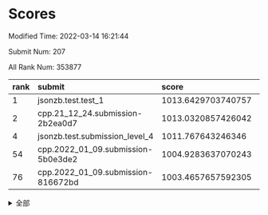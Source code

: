 # Scores

Modified Time: 2022-03-14 16:21:44

Submit Num: 207

All Rank Num: 353877

| rank |               submit               |       score        |       sigma        | pk_num |
| :--- | :--------------------------------- | :----------------- | :----------------- | :----- |
| 1    | jsonzb.test.test_1                 | 1013.6429703740757 | 0.8212608008342992 | 6838   |
| 2    | cpp.21_12_24.submission-2b2ea0d7   | 1013.0320857426042 | 0.8253174922936196 | 6845   |
| 4    | jsonzb.test.submission_level_4     | 1011.767643246346  | 0.7806064343168397 | 6839   |
| 54   | cpp.2022_01_09.submission-5b0e3de2 | 1004.9283637070243 | 0.7233582353136583 | 6841   |
| 76   | cpp.2022_01_09.submission-816672bd | 1003.4657657592305 | 0.7214375889144866 | 6842   |


<details>
<summary>全部</summary>

| rank |                 submit                 |       score        |       sigma        | pk_num |
| :--- | :------------------------------------- | :----------------- | :----------------- | :----- |
| 1    | jsonzb.test.test_1                     | 1013.6429703740757 | 0.8212608008342992 | 6838   |
| 2    | cpp.21_12_24.submission-2b2ea0d7       | 1013.0320857426042 | 0.8253174922936196 | 6845   |
| 3    | gobigger.level_3.submission_level_3_47 | 1011.915008051463  | 0.7927841641297373 | 6841   |
| 4    | jsonzb.test.submission_level_4         | 1011.767643246346  | 0.7806064343168397 | 6839   |
| 5    | gobigger.level_3.submission_level_3_5  | 1011.3587374194375 | 0.7631929332638868 | 6839   |
| 6    | gobigger.level_3.submission_level_3_18 | 1011.3098590224926 | 0.756950112716104  | 6836   |
| 7    | gobigger.level_3.submission_level_3_49 | 1011.1812127153705 | 0.7938882746641878 | 6838   |
| 8    | gobigger.level_3.submission_level_3_19 | 1011.0737836729511 | 0.7889460712733788 | 6836   |
| 9    | gobigger.level_3.submission_level_3_29 | 1011.0205735373315 | 0.7639607667342637 | 6841   |
| 10   | gobigger.level_3.submission_level_3_33 | 1010.9695821633375 | 0.7688753846890661 | 6840   |
| 11   | gobigger.level_3.submission_level_3_12 | 1010.9162968840265 | 0.7848997626693275 | 6838   |
| 12   | gobigger.level_3.submission_level_3_30 | 1010.7285377538701 | 0.7661348198510641 | 6835   |
| 13   | gobigger.level_3.submission_level_3_38 | 1010.7176846738366 | 0.7694467210465068 | 6835   |
| 14   | gobigger.level_3.submission_level_3_48 | 1010.6480562231305 | 0.7726904010131425 | 6836   |
| 15   | gobigger.level_3.submission_level_3_20 | 1010.6264621965001 | 0.7355018297109462 | 6835   |
| 16   | gobigger.level_3.submission_level_3_11 | 1010.6116543015069 | 0.7476564902714542 | 6833   |
| 17   | gobigger.level_3.submission_level_3_41 | 1010.6112858598591 | 0.7740093857723034 | 6834   |
| 18   | gobigger.level_3.submission_level_3_8  | 1010.6087911107776 | 0.7782047125165277 | 6837   |
| 19   | gobigger.level_3.submission_level_3_42 | 1010.6031505809167 | 0.7519127320869589 | 6844   |
| 20   | gobigger.level_3.submission_level_3_6  | 1010.575490490866  | 0.7972814227202053 | 6841   |
| 21   | gobigger.level_3.submission_level_3_2  | 1010.5501565483761 | 0.7714131772656825 | 6840   |
| 22   | gobigger.level_3.submission_level_3_32 | 1010.4348981709528 | 0.7405423781257625 | 6835   |
| 23   | gobigger.level_3.submission_level_3_43 | 1010.42441410409   | 0.7825088472526434 | 6836   |
| 24   | gobigger.level_3.submission_level_3_3  | 1010.3781139343455 | 0.7484722687143822 | 6840   |
| 25   | gobigger.level_3.submission_level_3_34 | 1010.3428583436794 | 0.7720344471042514 | 6839   |
| 26   | gobigger.level_3.submission_level_3_9  | 1010.3396266384299 | 0.7656443622078337 | 6834   |
| 27   | gobigger.level_3.submission_level_3_40 | 1010.2767234589832 | 0.7697244466092945 | 6838   |
| 28   | gobigger.level_3.submission_level_3_31 | 1010.1365461647056 | 0.7556447346398991 | 6835   |
| 29   | gobigger.level_3.submission_level_3_27 | 1010.1060811436554 | 0.7727340033024613 | 6840   |
| 30   | gobigger.level_3.submission_level_3_24 | 1010.0922430177797 | 0.7452215465271357 | 6839   |
| 31   | gobigger.level_3.submission_level_3_22 | 1010.0643888359087 | 0.7606145578344516 | 6838   |
| 32   | gobigger.level_3.submission_level_3_25 | 1010.0072461430904 | 0.7396421362086615 | 6833   |
| 33   | gobigger.level_3.submission_level_3_35 | 1009.8605884074103 | 0.7499121174771979 | 6838   |
| 34   | gobigger.level_3.submission_level_3_36 | 1009.8425535888581 | 0.7573642523205389 | 6833   |
| 35   | gobigger.level_3.submission_level_3_23 | 1009.828186965238  | 0.7477488257368945 | 6834   |
| 36   | gobigger.level_3.submission_level_3_15 | 1009.828178526973  | 0.7653412877857496 | 6837   |
| 37   | gobigger.level_3.submission_level_3_1  | 1009.8112475908861 | 0.7306485147113116 | 6840   |
| 38   | gobigger.level_3.submission_level_3_26 | 1009.8028786247993 | 0.7694135867936541 | 6842   |
| 39   | gobigger.level_3.submission_level_3_14 | 1009.7487400207749 | 0.785324358920465  | 6841   |
| 40   | gobigger.level_3.submission_level_3_45 | 1009.6250109684048 | 0.7715929660194557 | 6841   |
| 41   | gobigger.level_3.submission_level_3_7  | 1009.555686746802  | 0.7439177798829986 | 6841   |
| 42   | gobigger.level_3.submission_level_3_21 | 1009.5397558532744 | 0.7466800830184286 | 6839   |
| 43   | gobigger.level_3.submission_level_3_17 | 1009.5060428023713 | 0.7690983662089774 | 6837   |
| 44   | gobigger.level_3.submission_level_3_13 | 1009.4983165315507 | 0.7652035090183992 | 6836   |
| 45   | gobigger.level_3.submission_level_3_37 | 1009.487085745603  | 0.7600042559310096 | 6837   |
| 46   | gobigger.level_3.submission_level_3_10 | 1009.4447789366873 | 0.7666068547058663 | 6838   |
| 47   | gobigger.level_3.submission_level_3_46 | 1009.4117118721431 | 0.7836230505600466 | 6830   |
| 48   | gobigger.level_3.submission_level_3_44 | 1009.1572701095891 | 0.7337244412553963 | 6837   |
| 49   | gobigger.level_3.submission_level_3_28 | 1009.149753750524  | 0.7474617109650541 | 6841   |
| 50   | gobigger.level_3.submission_level_3_4  | 1009.0549169845705 | 0.7576147493715847 | 6838   |
| 51   | gobigger.level_3.submission_level_3_16 | 1008.8789306030435 | 0.7847729871090952 | 6843   |
| 52   | gobigger.level_3.submission_level_3_0  | 1008.5800044996262 | 0.7655577635273497 | 6844   |
| 53   | gobigger.level_3.submission_level_3_39 | 1008.5132269656864 | 0.7646673846288681 | 6834   |
| 54   | cpp.2022_01_09.submission-5b0e3de2     | 1004.9283637070243 | 0.7233582353136583 | 6841   |
| 55   | gobigger.level_1.submission_level_1_44 | 1004.7885737707389 | 0.7268123209935679 | 6843   |
| 56   | gobigger.level_1.submission_level_1_9  | 1004.5965200013165 | 0.7229003973453182 | 6839   |
| 57   | gobigger.level_1.submission_level_1_49 | 1004.5461462509014 | 0.7159531251074185 | 6840   |
| 58   | gobigger.level_1.submission_level_1_41 | 1004.4409925612752 | 0.7205384828797314 | 6834   |
| 59   | gobigger.level_1.submission_level_1_11 | 1004.1868935947381 | 0.717333102653252  | 6839   |
| 60   | gobigger.level_1.submission_level_1_35 | 1004.1866158201904 | 0.7208792227690615 | 6841   |
| 61   | gobigger.level_1.submission_level_1_0  | 1004.171576739472  | 0.7130192168508954 | 6837   |
| 62   | gobigger.level_1.submission_level_1_42 | 1004.1553296807273 | 0.7119843911649291 | 6846   |
| 63   | gobigger.level_1.submission_level_1_27 | 1003.9815875340796 | 0.7111737054299475 | 6842   |
| 64   | gobigger.level_1.submission_level_1_6  | 1003.8696374049839 | 0.7224961810601277 | 6837   |
| 65   | gobigger.level_1.submission_level_1_23 | 1003.830965531305  | 0.7205682645722638 | 6838   |
| 66   | gobigger.level_1.submission_level_1_14 | 1003.6957400122091 | 0.6974336667697234 | 6841   |
| 67   | gobigger.level_1.submission_level_1_18 | 1003.6949323914681 | 0.7107997709495961 | 6836   |
| 68   | gobigger.level_1.submission_level_1_12 | 1003.6474008921112 | 0.7220030991737858 | 6837   |
| 69   | gobigger.level_1.submission_level_1_31 | 1003.6005681740102 | 0.725834442269072  | 6836   |
| 70   | gobigger.level_1.submission_level_1_48 | 1003.5978779772147 | 0.7222876247656068 | 6837   |
| 71   | gobigger.level_1.submission_level_1_33 | 1003.5901052172203 | 0.7133933883667468 | 6836   |
| 72   | gobigger.level_1.submission_level_1_7  | 1003.5112320459339 | 0.7148542172396153 | 6836   |
| 73   | gobigger.level_1.submission_level_1_25 | 1003.5066112766161 | 0.7231111322487823 | 6839   |
| 74   | gobigger.level_1.submission_level_1_10 | 1003.506018853924  | 0.711085022109384  | 6837   |
| 75   | gobigger.level_1.submission_level_1_34 | 1003.4734547440485 | 0.7183893776824997 | 6841   |
| 76   | cpp.2022_01_09.submission-816672bd     | 1003.4657657592305 | 0.7214375889144866 | 6842   |
| 77   | gobigger.level_1.submission_level_1_29 | 1003.4585705004575 | 0.7148472574973663 | 6843   |
| 78   | gobigger.level_1.submission_level_1_13 | 1003.3802724794    | 0.7194482948748071 | 6836   |
| 79   | gobigger.level_1.submission_level_1_2  | 1003.3706516256558 | 0.7142946640236579 | 6834   |
| 80   | gobigger.level_1.submission_level_1_3  | 1003.360590854951  | 0.707763504526862  | 6839   |
| 81   | gobigger.level_1.submission_level_1_46 | 1003.3325196874698 | 0.7126551906239245 | 6836   |
| 82   | gobigger.level_1.submission_level_1_4  | 1003.3142991427379 | 0.7132912062580178 | 6837   |
| 83   | gobigger.level_1.submission_level_1_21 | 1003.3018216837771 | 0.7225103819624912 | 6839   |
| 84   | gobigger.level_1.submission_level_1_47 | 1003.1844841659166 | 0.7148679367114097 | 6841   |
| 85   | gobigger.level_1.submission_level_1_32 | 1003.1766435871987 | 0.7091036311751283 | 6839   |
| 86   | gobigger.level_1.submission_level_1_5  | 1003.1575955996269 | 0.7116266989942865 | 6832   |
| 87   | gobigger.level_1.submission_level_1_26 | 1003.1522010544272 | 0.7049195637767336 | 6836   |
| 88   | gobigger.level_1.submission_level_1_1  | 1003.1229840425384 | 0.7160398508306419 | 6836   |
| 89   | gobigger.level_1.submission_level_1_40 | 1003.1079471583043 | 0.7198619135515016 | 6838   |
| 90   | gobigger.level_1.submission_level_1_19 | 1003.0835019305173 | 0.7163570620024386 | 6842   |
| 91   | gobigger.level_1.submission_level_1_30 | 1002.9873121372921 | 0.7114641325562002 | 6836   |
| 92   | gobigger.level_1.submission_level_1_37 | 1002.9392218822535 | 0.7257077033614595 | 6836   |
| 93   | gobigger.level_1.submission_level_1_17 | 1002.8406185259878 | 0.7085581359159298 | 6840   |
| 94   | gobigger.level_1.submission_level_1_28 | 1002.7970156874205 | 0.7122257631642648 | 6840   |
| 95   | gobigger.level_1.submission_level_1_20 | 1002.78013153636   | 0.7088627246965754 | 6841   |
| 96   | gobigger.level_1.submission_level_1_45 | 1002.5757102736529 | 0.7137872418553418 | 6839   |
| 97   | gobigger.level_1.submission_level_1_22 | 1002.5339671684923 | 0.7253666450430803 | 6834   |
| 98   | gobigger.level_1.submission_level_1_16 | 1002.5128825142162 | 0.7187586303137856 | 6834   |
| 99   | gobigger.level_1.submission_level_1_38 | 1002.5013766185658 | 0.7051890349394043 | 6840   |
| 100  | gobigger.level_1.submission_level_1_36 | 1002.4352116732904 | 0.7199825477826862 | 6836   |
| 101  | gobigger.level_1.submission_level_1_39 | 1002.3000146781947 | 0.7189494693141391 | 6833   |
| 102  | gobigger.level_1.submission_level_1_8  | 1002.1811435279318 | 0.712422517741231  | 6838   |
| 103  | gobigger.level_1.submission_level_1_43 | 1002.0126458213472 | 0.7054886657201584 | 6836   |
| 104  | gobigger.level_1.submission_level_1_15 | 1001.6524335016226 | 0.7084824259510223 | 6838   |
| 105  | gobigger.level_1.submission_level_1_24 | 1001.2930904401207 | 0.7065298839638529 | 6842   |
| 106  | gobigger.random.submission_random_21   | 997.3069994734988  | 0.7109860282508268 | 6842   |
| 107  | gobigger.random.submission_random_13   | 997.1477569240336  | 0.7087546629822066 | 6840   |
| 108  | gobigger.random.submission_random_19   | 997.0815923624598  | 0.6999809268720554 | 6842   |
| 109  | gobigger.random.submission_random_43   | 997.029970512962   | 0.7087315687202165 | 6839   |
| 110  | gobigger.random.submission_random_40   | 996.9506524723704  | 0.7206323429170034 | 6834   |
| 111  | gobigger.random.submission_random_24   | 996.8797561779257  | 0.7151792782876161 | 6844   |
| 112  | gobigger.random.submission_random_9    | 996.6579472119032  | 0.7037137290248635 | 6841   |
| 113  | gobigger.random.submission_random_39   | 996.5626811431174  | 0.7030809793878928 | 6836   |
| 114  | gobigger.random.submission_random_8    | 996.5132050175581  | 0.7028730755839825 | 6837   |
| 115  | gobigger.random.submission_random_37   | 996.4995698441403  | 0.7053071135162959 | 6842   |
| 116  | gobigger.random.submission_random_28   | 996.4319815173468  | 0.7047999621829986 | 6835   |
| 117  | gobigger.random.submission_random_16   | 996.4009875946919  | 0.7075925387387059 | 6841   |
| 118  | gobigger.random.submission_random_29   | 996.4009099877587  | 0.7234371272903857 | 6837   |
| 119  | gobigger.random.submission_random_11   | 996.3901000472802  | 0.7118177524128291 | 6837   |
| 120  | gobigger.random.submission_random_14   | 996.3600028795473  | 0.7085402273127916 | 6842   |
| 121  | gobigger.random.submission_random_38   | 996.3000486177204  | 0.7045149966792791 | 6838   |
| 122  | gobigger.random.submission_random_41   | 996.28303818564    | 0.7100785511974922 | 6837   |
| 123  | gobigger.random.submission_random_48   | 996.2603095365433  | 0.7162264754764891 | 6838   |
| 124  | gobigger.random.submission_random_47   | 996.2296470176922  | 0.7061990234025112 | 6837   |
| 125  | gobigger.random.submission_random_26   | 996.2219250381902  | 0.7100463351790202 | 6836   |
| 126  | gobigger.random.submission_random_22   | 996.2182768967104  | 0.7185539286607376 | 6842   |
| 127  | gobigger.random.submission_random_12   | 996.1468101756028  | 0.7017976787385318 | 6841   |
| 128  | gobigger.random.submission_random_2    | 996.0620496323805  | 0.7113500642069858 | 6839   |
| 129  | gobigger.random.submission_random_6    | 996.053750344169   | 0.719467518807366  | 6838   |
| 130  | gobigger.random.submission_random_36   | 996.0393890110349  | 0.715429127267839  | 6843   |
| 131  | gobigger.random.submission_random_33   | 995.9851123894834  | 0.7107985743044726 | 6836   |
| 132  | gobigger.random.submission_random_35   | 995.9650143539095  | 0.7099549647556175 | 6839   |
| 133  | gobigger.random.submission_random_25   | 995.9312026743728  | 0.7040850786857464 | 6837   |
| 134  | gobigger.random.submission_random_42   | 995.8966102406201  | 0.7250260201511985 | 6841   |
| 135  | gobigger.random.submission_random_44   | 995.8672539443327  | 0.7077550221263454 | 6841   |
| 136  | gobigger.random.submission_random_20   | 995.7378754113998  | 0.7154589804263723 | 6841   |
| 137  | gobigger.random.submission_random_0    | 995.7239878495087  | 0.7096829573675868 | 6841   |
| 138  | gobigger.random.submission_random_32   | 995.6209679719846  | 0.7090828740597638 | 6838   |
| 139  | gobigger.random.submission_random_45   | 995.5905042623484  | 0.7182120520736959 | 6836   |
| 140  | gobigger.random.submission_random_34   | 995.5659940573848  | 0.7128536334491008 | 6832   |
| 141  | gobigger.random.submission_random_1    | 995.5659386312882  | 0.7091836630519003 | 6840   |
| 142  | gobigger.random.submission_random_17   | 995.4735757026419  | 0.713576259219707  | 6836   |
| 143  | gobigger.random.submission_random_30   | 995.4050363110831  | 0.7040139164226714 | 6835   |
| 144  | gobigger.random.submission_random_7    | 995.3656189708954  | 0.7136956081030018 | 6837   |
| 145  | gobigger.random.submission_random_15   | 995.3529065052037  | 0.7053890740881267 | 6839   |
| 146  | gobigger.random.submission_random_27   | 995.3086656578671  | 0.715580362413967  | 6836   |
| 147  | gobigger.random.submission_random_23   | 995.1710529599605  | 0.712860301465756  | 6840   |
| 148  | gobigger.random.submission_random_4    | 995.1541642644902  | 0.7124787987674694 | 6836   |
| 149  | gobigger.random.submission_random_46   | 995.1169889636241  | 0.69927286176494   | 6836   |
| 150  | gobigger.random.submission_random_5    | 994.9181495813883  | 0.7187454411627527 | 6843   |
| 151  | gobigger.random.submission_random_18   | 994.8948024963723  | 0.70942819456382   | 6837   |
| 152  | gobigger.random.submission_random_49   | 994.781677486236   | 0.7250191252732543 | 6836   |
| 153  | gobigger.random.submission_random_31   | 994.7372411673491  | 0.7088634772643899 | 6842   |
| 154  | gobigger.random.submission_random_3    | 994.7227344543351  | 0.705408535820553  | 6842   |
| 155  | gobigger.random.submission_random_10   | 994.591465893459   | 0.7181232746335193 | 6841   |
| 156  | gobigger.level_2.submission_level_2_45 | 993.8263117725315  | 0.7404853791568233 | 6839   |
| 157  | gobigger.level_2.submission_level_2_20 | 993.7847692451024  | 0.7368774385431863 | 6839   |
| 158  | gobigger.level_2.submission_level_2_46 | 993.6239644744671  | 0.728286561275883  | 6841   |
| 159  | gobigger.level_2.submission_level_2_35 | 993.4337187442981  | 0.7338624504292489 | 6840   |
| 160  | gobigger.level_2.submission_level_2_11 | 993.3543031383598  | 0.7343828533132271 | 6836   |
| 161  | gobigger.level_2.submission_level_2_27 | 993.0983313108916  | 0.745319553539595  | 6834   |
| 162  | gobigger.level_2.submission_level_2_3  | 992.953905826344   | 0.7310722393398511 | 6840   |
| 163  | gobigger.level_2.submission_level_2_26 | 992.7699547749367  | 0.7506786954100416 | 6840   |
| 164  | gobigger.level_2.submission_level_2_2  | 992.7374394399036  | 0.7332695873919526 | 6839   |
| 165  | gobigger.level_2.submission_level_2_16 | 992.6840042485251  | 0.724738098139433  | 6838   |
| 166  | gobigger.level_2.submission_level_2_14 | 992.6781269746139  | 0.7243905235158299 | 6838   |
| 167  | gobigger.level_2.submission_level_2_0  | 992.6757393468677  | 0.7375840388883091 | 6841   |
| 168  | gobigger.level_2.submission_level_2_6  | 992.6655657679718  | 0.7368411810828553 | 6840   |
| 169  | gobigger.level_2.submission_level_2_30 | 992.6472339267917  | 0.7372677392518178 | 6839   |
| 170  | gobigger.level_2.submission_level_2_13 | 992.6430406129708  | 0.7390107929771291 | 6841   |
| 171  | gobigger.level_2.submission_level_2_5  | 992.6064951090735  | 0.7274661173206174 | 6841   |
| 172  | gobigger.level_2.submission_level_2_49 | 992.5971179535869  | 0.7535001534129705 | 6836   |
| 173  | gobigger.level_2.submission_level_2_44 | 992.5504693886422  | 0.7294194496139578 | 6836   |
| 174  | gobigger.level_2.submission_level_2_22 | 992.5091194555125  | 0.7338369101232098 | 6835   |
| 175  | gobigger.level_2.submission_level_2_42 | 992.501105347342   | 0.7667804141448062 | 6839   |
| 176  | gobigger.level_2.submission_level_2_21 | 992.4301278933337  | 0.7533648032901444 | 6833   |
| 177  | gobigger.level_2.submission_level_2_17 | 992.3689273979961  | 0.7502349256617008 | 6834   |
| 178  | gobigger.level_2.submission_level_2_43 | 992.2562697981521  | 0.7485065677020581 | 6841   |
| 179  | gobigger.level_2.submission_level_2_1  | 992.237533249971   | 0.7425826913413666 | 6844   |
| 180  | gobigger.level_2.submission_level_2_19 | 992.1937008288475  | 0.7369269465713004 | 6835   |
| 181  | gobigger.level_2.submission_level_2_39 | 992.0996136924743  | 0.741755189327425  | 6841   |
| 182  | gobigger.level_2.submission_level_2_47 | 992.0851386928498  | 0.7448043340094118 | 6834   |
| 183  | gobigger.level_2.submission_level_2_31 | 991.9412006649404  | 0.7307524195647801 | 6838   |
| 184  | gobigger.level_2.submission_level_2_24 | 991.9222213243935  | 0.7649766528872961 | 6833   |
| 185  | gobigger.level_2.submission_level_2_15 | 991.8769323369843  | 0.7324595147377011 | 6838   |
| 186  | gobigger.level_2.submission_level_2_18 | 991.7701722759638  | 0.7452036433285573 | 6835   |
| 187  | gobigger.level_2.submission_level_2_25 | 991.7677862038411  | 0.7556489054260412 | 6830   |
| 188  | gobigger.level_2.submission_level_2_41 | 991.7654382557203  | 0.7551119884473523 | 6838   |
| 189  | gobigger.level_2.submission_level_2_4  | 991.634221695731   | 0.7448170297090497 | 6839   |
| 190  | gobigger.level_2.submission_level_2_28 | 991.6140317340597  | 0.7465774600674849 | 6842   |
| 191  | gobigger.level_2.submission_level_2_10 | 991.5964223396628  | 0.7481671356857446 | 6837   |
| 192  | gobigger.level_2.submission_level_2_34 | 991.5932763964113  | 0.7481719061303967 | 6835   |
| 193  | gobigger.level_2.submission_level_2_23 | 991.5289254178875  | 0.7398191582382326 | 6840   |
| 194  | gobigger.level_2.submission_level_2_33 | 991.3820896347471  | 0.7452152914757411 | 6838   |
| 195  | gobigger.level_2.submission_level_2_36 | 991.2996224635992  | 0.7628211370019906 | 6840   |
| 196  | gobigger.level_2.submission_level_2_7  | 991.2635904872069  | 0.755977268320593  | 6839   |
| 197  | gobigger.level_2.submission_level_2_12 | 991.1107937197916  | 0.7766275800102066 | 6842   |
| 198  | gobigger.level_2.submission_level_2_29 | 990.981783718344   | 0.7466694947049728 | 6843   |
| 199  | gobigger.level_2.submission_level_2_40 | 990.9480601621634  | 0.7551476188660995 | 6839   |
| 200  | gobigger.level_2.submission_level_2_48 | 990.852504393869   | 0.7440037178850716 | 6838   |
| 201  | gobigger.level_2.submission_level_2_8  | 990.8158345180121  | 0.7579559010326853 | 6834   |
| 202  | gobigger.level_2.submission_level_2_37 | 990.7140012636578  | 0.760686931932357  | 6838   |
| 203  | gobigger.level_2.submission_level_2_32 | 990.570267358408   | 0.7598505218936804 | 6839   |
| 204  | gobigger.level_2.submission_level_2_38 | 990.0448336771807  | 0.7683771116771407 | 6836   |
| 205  | gobigger.level_2.submission_level_2_9  | 990.008553653982   | 0.7540730929391665 | 6835   |
| 206  | gobigger.none.submission_none_1        | 975.1335749180561  | 1.5783409849709569 | 6840   |
| 207  | gobigger.none.submission_none_0        | 974.7829148700579  | 1.6650721841744895 | 6840   |

</details>